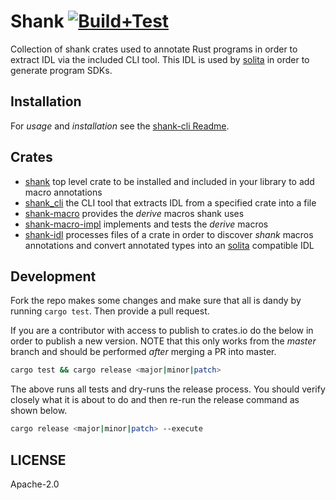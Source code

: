 # Shank [![Build+Test](https://github.com/metaplex-foundation/shank/actions/workflows/build+test.yml/badge.svg)](https://github.com/metaplex-foundation/shank/actions/workflows/build+test.yml)

Collection of shank crates used to annotate Rust programs in order to extract IDL via the
included CLI tool. This IDL is used by [solita](https://github.com/metaplex-foundation/solita) in order to generate program SDKs.

## Installation

For _usage_ and _installation_ see the [shank-cli Readme](./shank-cli/README.md).

## Crates

- [shank](./shank) top level crate to be installed and included in your library to add macro
  annotations
- [shank_cli](./shank-cli) the CLI tool that extracts IDL from a specified crate into a file
- [shank-macro](./shank-macro) provides the _derive_ macros shank uses
- [shank-macro-impl](./shank-macro-impl) implements and tests the _derive_ macros
- [shank-idl](./shank-idl) processes files of a crate in order to discover _shank_ macros
  annotations and convert annotated types into an [solita](https://github.com/metaplex-foundation/solita) compatible IDL

## Development

Fork the repo makes some changes and make sure that all is dandy by running `cargo test`. Then
provide a pull request.

If you are a contributor with access to publish to crates.io do the below in order to publish a
new version. NOTE that this only works from the _master_ branch and should be performed _after_
merging a PR into master.

```sh
cargo test && cargo release <major|minor|patch>
```

The above runs all tests and dry-runs the release process. You should verify closely what it is
about to do and then re-run the release command as shown below.

```sh
cargo release <major|minor|patch> --execute
```

## LICENSE

Apache-2.0
